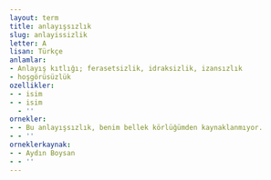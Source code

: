 ```yaml
---
layout: term
title: anlayışsızlık
slug: anlayissizlik
letter: A
lisan: Türkçe
anlamlar:
- Anlayış kıtlığı; ferasetsizlik, idraksizlik, izansızlık
- hoşgörüsüzlük
ozellikler:
- - isim
- - isim
  - ''
ornekler:
- - Bu anlayışsızlık, benim bellek körlüğümden kaynaklanmıyor.
- - ''
orneklerkaynak:
- - Aydın Boysan
- - ''
---
```

